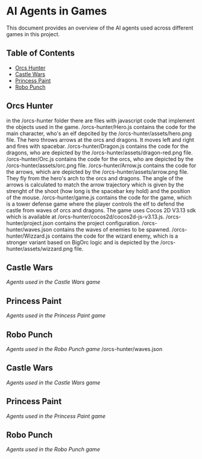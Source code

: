 # AI Agents in Games

This document provides an overview of the AI agents used across different games in this project.

## Table of Contents
- [Orcs Hunter](#orcs-hunter)
- [Castle Wars](#castle-wars)
- [Princess Paint](#princess-paint)
- [Robo Punch](#robo-punch)

## Orcs Hunter
in the /orcs-hunter folder there are files with javascript code that implement the objects used in the game.
/orcs-hunter/Hero.js contains the code for the main character, who's an elf depcited by the /orcs-hunter/assets/hero.png file. The hero throws arrows at the orcs and dragons. It moves left and right and fires with spacebar.
/orcs-hunter/Dragon.js contains the code for the dragons, who are depicted by the /orcs-hunter/assets/dragon-red.png file.
/orcs-hunter/Orc.js contains the code for the orcs, who are depicted by the /orcs-hunter/assets/orc.png file.
/orcs-hunter/Arrow.js contains the code for the arrows, which are depicted by the /orcs-hunter/assets/arrow.png file. They fly from the hero's arch to the orcs and dragons. The angle of the arrows is calculated to match the arrow trajectory which is given by the strenght of the shoot (how long is the spacebar key hold) and the position of the mouse.
/orcs-hunter/game.js contains the code for the game, which is a tower defense game where the player controls the elf to defend the castle from waves of orcs and dragons. The game uses Cocos 2D V3.13 sdk which is available at /orcs-hunter/cocos2d/cocos2d-js-v3.13.js.
/orcs-hunter/project.json contains the project configuration.
/orcs-hunter/waves.json contains the waves of enemies to be spawned.
/orcs-hunter/Wizzard.js contains the code for the wizard enemy, which is a stronger variant based on BigOrc logic and is depicted by the /orcs-hunter/assets/wizzard.png file.

## Castle Wars
*Agents used in the Castle Wars game*

## Princess Paint
*Agents used in the Princess Paint game*

## Robo Punch
*Agents used in the Robo Punch game*
/orcs-hunter/waves.json

## Castle Wars
*Agents used in the Castle Wars game*

## Princess Paint
*Agents used in the Princess Paint game*

## Robo Punch
*Agents used in the Robo Punch game*

